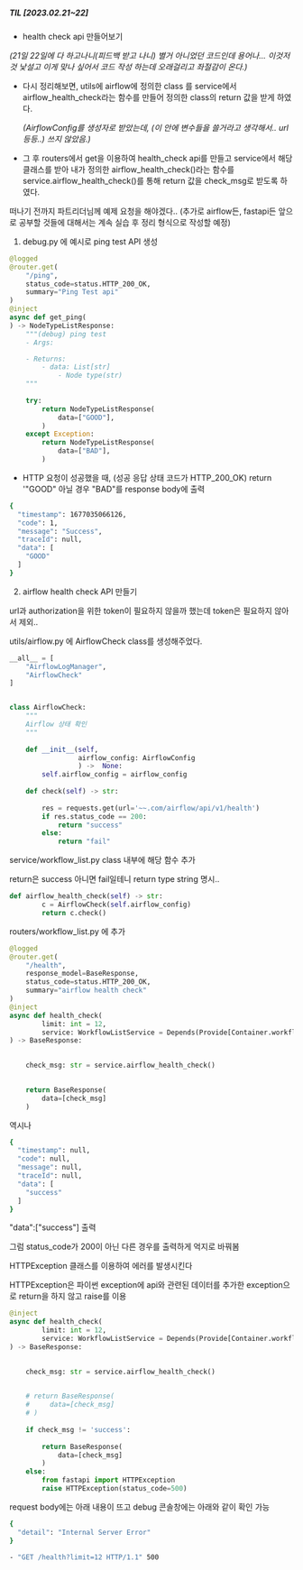 ##### TIL [2023.02.21~22]

- health check api 만들어보기 

*(21일 22일에 다 하고나니(피드백 받고 나니) 별거 아니었던 코드인데  용어나... 이것저것 낯설고 이게 맞나 싶어서  코드 작성 하는데 오래걸리고 좌절감이 온다.)*

- 다시 정리해보면, utils에 airflow에 정의한 class 를 service에서 airflow_health_check라는 함수를 만들어 정의한 class의 return 값을 받게 하였다. 
  
  *(AirflowConfig를 생성자로 받았는데, (이 안에 변수들을 쓸거라고 생각해서.. url 등등..) 쓰지 않았음.)*

- 그 후 routers에서 get을 이용하여 health_check api를 만들고 service에서 해당 클래스를 받아 내가 정의한 airflow_health_check()라는 함수를 service.airflow_health_check()를 통해 return 값을 check_msg로 받도록 하였다.



떠나기 전까지 파트리더님께 예제 요청을 해야겠다.. (추가로 airflow든, fastapi든 앞으로 공부할 것들에 대해서는 계속 실습 후 정리 형식으로 작성할 예정)



1. debug.py 에 예시로 ping test  API 생성

```python
@logged
@router.get(
    "/ping",
    status_code=status.HTTP_200_OK,
    summary="Ping Test api"
)
@inject
async def get_ping(
) -> NodeTypeListResponse:
    """(debug) ping test
    - Args:

    - Returns:
        - data: List[str]
            - Node type(str)
    """
    
    try:
        return NodeTypeListResponse(
            data=["GOOD"],
        )
    except Exception:
        return NodeTypeListResponse(
            data=["BAD"],
        )

```



- HTTP 요청이 성공했을 때, (성공 응답 상태 코드가 HTTP_200_OK)
  return '"GOOD" 아닐 경우 "BAD"를 response body에 출력

```bash
{
  "timestamp": 1677035066126,
  "code": 1,
  "message": "Success",
  "traceId": null,
  "data": [
    "GOOD"
  ]
}
```



2. airflow health check API 만들기

url과 authorization을 위한 token이 필요하지 않을까 했는데 token은 필요하지 않아서 제외..



utils/airflow.py 에 AirflowCheck class를 생성해주었다.

```python
__all__ = [
    "AirflowLogManager",
    "AirflowCheck"
]


class AirflowCheck:
    """
    Airflow 상태 확인
    """
    
    def __init__(self,
                 airflow_config: AirflowConfig
                 ) ->  None:
        self.airflow_config = airflow_config
    
    def check(self) -> str:
        
        res = requests.get(url='~~.com/airflow/api/v1/health')
        if res.status_code == 200:
            return "success"
        else:
            return "fail"
```



service/workflow_list.py class 내부에 해당 함수 추가

return은 success 아니면 fail일테니 return type string 명시..

```python
def airflow_health_check(self) -> str:
        c = AirflowCheck(self.airflow_config)
        return c.check()
```



routers/workflow_list.py 에 추가

```python
@logged
@router.get(
    "/health",
    response_model=BaseResponse,
    status_code=status.HTTP_200_OK,
    summary="airflow health check"
)
@inject
async def health_check(
        limit: int = 12,
        service: WorkflowListService = Depends(Provide[Container.workflow_list_service]),
) -> BaseResponse:
    

    check_msg: str = service.airflow_health_check()

    
    return BaseResponse(
        data=[check_msg]
    )
```

역시나 

```bash
{
  "timestamp": null,
  "code": null,
  "message": null,
  "traceId": null,
  "data": [
    "success"
  ]
}
```

"data":["success"] 출력 

그럼 status_code가 200이 아닌 다른 경우를 출력하게 억지로 바꿔봄

HTTPException 클래스를 이용하여 에러를 발생시킨다

HTTPException은 파이썬 exception에 api와 관련된 데이터를 추가한 exception으로 return을 하지 않고 raise를 이용

```python
@inject
async def health_check(
        limit: int = 12,
        service: WorkflowListService = Depends(Provide[Container.workflow_list_service]),
) -> BaseResponse:
    

    check_msg: str = service.airflow_health_check()

    
    # return BaseResponse(
    #     data=[check_msg]
    # )
    
    if check_msg != 'success':
        
        return BaseResponse(
            data=[check_msg]
        )
    else:
        from fastapi import HTTPException
        raise HTTPException(status_code=500)
```



request body에는 아래 내용이 뜨고 debug 콘솔창에는 아래와 같이 확인 가능 

```bash
{
  "detail": "Internal Server Error"
}
```

```bash
- "GET /health?limit=12 HTTP/1.1" 500
```


